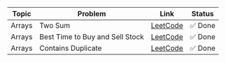 | Topic  | Problem  | Link                                                                 | Status   |
|--------|----------|----------------------------------------------------------------------|----------|
| Arrays | Two Sum  | [LeetCode](https://leetcode.com/problems/two-sum/)                  | ✅ Done  |
| Arrays | Best Time to Buy and Sell Stock | [LeetCode](https://leetcode.com/problems/best-time-to-buy-and-sell-stock/)                  | ✅ Done  |
| Arrays | Contains Duplicate  | [LeetCode](https://leetcode.com/problems/contains-duplicate/)                  | ✅ Done  |